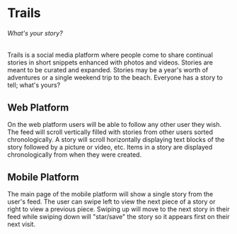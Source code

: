 # Trails
###### What's your story?

Trails is a social media platform where people come to share continual stories in short snippets enhanced with photos and videos.  Stories are meant to be curated and expanded.  Stories may be a year's worth of adventures or a single weekend trip to the beach.  Everyone has a story to tell; what's yours?

## Web Platform

On the web platform users will be able to follow any other user they wish.  The feed will scroll vertically filled with stories from other users sorted chronologically. A story will scroll horizontally displaying text blocks of the story followed by a picture or video, etc. Items in a story are displayed chronologically from when they were created.

## Mobile Platform

The main page of the mobile platform will show a single story from the user's feed.  The user can swipe left to view the next piece of a story or right to view a previous piece. Swiping up will move to the next story in their feed while swiping down will "star/save" the story so it appears first on their next visit.
